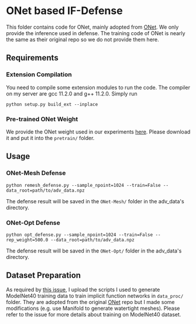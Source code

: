 # ONet based IF-Defense

This folder contains code for ONet, mainly adopted from [ONet](https://github.com/autonomousvision/occupancy_networks). We only provide the inference used in defense. The training code of ONet is nearly the same as their original repo so we do not provide them here.

## Requirements

### Extension Compilation

You need to compile some extension modules to run the code. The compiler on my server are gcc 11.2.0 and g++ 11.2.0. Simply run

```shell
python setup.py build_ext --inplace
```

### Pre-trained ONet Weight

We provide the ONet weight used in our experiments [here](https://drive.google.com/file/d/1GnSisZGcN_G38YzauWiYDLN3_gZq03hi/view?usp=sharing). Please download it and put it into the ```pretrain/``` folder.

## Usage

### ONet-Mesh Defense

```shell
python remesh_defense.py --sample_npoint=1024 --train=False --data_root=path/to/adv_data.npz
```

The defense result will be saved in the ```ONet-Mesh/``` folder in the adv_data's directory.

### ONet-Opt Defense

```shell
python opt_defense.py --sample_npoint=1024 --train=False --rep_weight=500.0 --data_root=path/to/adv_data.npz
```

The defense result will be saved in the ```ONet-Opt/``` folder in the adv_data's directory.

## Dataset Preparation

As required by [this issue](https://github.com/Wuziyi616/IF-Defense/issues/2), I upload the scripts I used to generate ModelNet40 training data to train implicit function networks in ```data_proc/``` folder. They are adopted from the original [ONet](https://github.com/autonomousvision/occupancy_networks#building-the-dataset) repo but I made some modifications (e.g. use Manifold to generate watertight meshes). Please refer to the issue for more details about training on ModelNet40 dataset.



